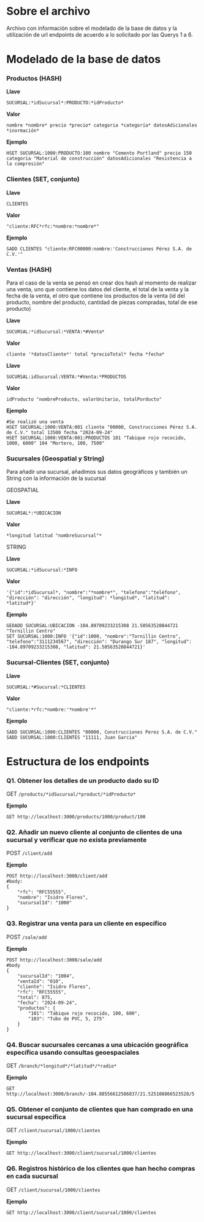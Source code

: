 # Sobre el archivo

Archivo con información sobre el modelado de la base de datos y la utilización de url endpoints de acuerdo a lo solicitado por las Querys 1 a 6.

# Modelado de la base de datos

### Productos (HASH)

**Llave**

`SUCURSAL:*idSucursal*:PRODUCTO:*idProducto*`

**Valor**

`nombre *nombre* precio *precio* categoria *categoría* datosAdicionales *inormación*`

**Ejemplo**

```docker
HSET SUCURSAL:1000:PRODUCTO:100 nombre "Cemento Portland" precio 150 categoria "Material de construcción" datosAdicionales "Resistencia a la compresión"
```

### Clientes (SET, conjunto)

**Llave**

`CLIENTES`

**Valor**

`"cliente:RFC*rfc:*nombre:*nombre*"`

**Ejemplo**

```docker
SADD CLIENTES "cliente:RFC00000:nombre:'Construcciones Pérez S.A. de C.V.'"
```

### **Ventas (HASH)**

Para el caso de la venta se pensó en crear dos hash al momento de realizar una venta, uno que contiene los datos del cliente, el total de la venta y la fecha de la venta, el otro que contiene los productos de la venta (id del producto, nombre del producto, cantidad de piezas compradas, total de ese producto)

**Llave**

`SUCURSAL:*idSucursal:*VENTA:*#Venta*`

**Valor**

`cliente '*datosCliente*' total *precioTotal* fecha *fecha*` 

**Llave**

`SUCURSAL:idSucursal:VENTA:*#Venta:*PRODUCTOS`

**Valor**

`idProducto "nombreProducto, valorUnitario, totalPorducto"`

**Ejemplo**

```docker
#Se realizó una venta
HSET SUCURSAL:1000:VENTA:001 cliente "00000, Construcciones Pérez S.A. de C.V." total 13500 fecha "2024-09-24"
HSET SUCURSAL:1000:VENTA:001:PRODUCTOS 101 "Tabique rojo recocido, 1000, 6000" 104 "Mortero, 100, 7500"
```

### Sucursales (Geospatial y String)

Para añadir una sucursal, añadimos sus datos geográficos y también un String con la información de la sucursal

GEOSPATIAL

**Llave**

`SUCURSAL*:*UBICACION`

**Valor**

`*longitud latitud "nombreSucursal"*`

STRING

**Llave**

`SUCURSAL:*idSucursal:*INFO`

**Valor**

`'{"id":*idSucursal*, "nombre":"*nombre*", "telefono":"teléfono", "dirección": "dirección", "longitud": *longitud*, "latitud": *latitud*}'`

**Ejemplo**

```docker
GEOADD SUCURSAL:UBICACION -104.89709233215308 21.50563520844721 "Tornillin Centro"
SET SUCURSAL:1000:INFO '{"id":1000, "nombre":"Tornillin Centro", "telefono":"3111234567", "dirección": "Durango Sur 187", "longitud": -104.89709233215308, "latitud": 21.50563520844721}'
```

### Sucursal-Clientes (SET, conjunto)

**Llave**

`SUCURSAL:*#Sucursal:*CLIENTES`

**Valor**

`"cliente:*rfc:*nombre:'*nombre'*"`

**Ejemplo**

```docker
SADD SUCURSAL:1000:CLIENTES "00000, Construcciones Perez S.A. de C.V."
SADD SUCURSAL:1000:CLIENTES "11111, Juan Garcia"
```

# Estructura de los endpoints

### Q1. Obtener los detalles de un producto dado su ID

GET `/products/*idSucursal/*product/*idProducto*`

**Ejemplo**

```docker
GET http://localhost:3000/products/1000/product/100
```

### Q2. Añadir un nuevo cliente al conjunto de clientes de una sucursal y verificar que no exista previamente

POST `/client/add`

**Ejemplo**

```docker
POST http://localhost:3000/client/add
#body:
{
    "rfc": "RFC55555",
    "nombre": "Isidro Flores",
    "sucursalId": "1000"
}
```

### Q3. Registrar una venta para un cliente en específico

POST `/sale/add`

**Ejemplo**

```docker
POST http://localhost:3000/sale/add
#body
{
    "sucursalId": "1004",
    "ventaId": "010",
    "cliente": "Isidro Flores",
    "rfc": "RFC55555",
    "total": 875,
    "fecha": "2024-09-24",
    "productos": {
        "101": "Tabique rojo recocido, 100, 600",
        "103": "Tubo de PVC, 5, 275"
    }
}
```

### Q4. Buscar sucursales cercanas a una ubicación geográfica específica usando consultas geoespaciales

GET `/branch/*longitud*/*latitud*/*radio*`

**Ejemplo**

```docker
GET http://localhost:3000/branch/-104.88556612586837/21.525108866523528/5
```

### Q5. Obtener el conjunto de clientes que han comprado en una sucursal específica

GET `/client/sucursal/1000/clientes`

**Ejemplo**

```docker
GET http://localhost:3000/client/sucursal/1000/clientes
```

### Q6. Registros histórico de los clientes que han hecho compras en cada sucursal

GET `/client/sucursal/1000/clientes`

**Ejemplo**

```docker
GET http://localhost:3000/client/sucursal/1000/clientes
```
